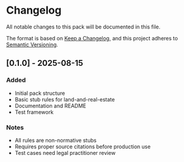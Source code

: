 # Changelog

All notable changes to this pack will be documented in this file.

The format is based on [Keep a Changelog](https://keepachangelog.com/en/1.0.0/),
and this project adheres to [Semantic Versioning](https://semver.org/spec/v2.0.0.html).

## [0.1.0] - 2025-08-15

### Added
- Initial pack structure
- Basic stub rules for land-and-real-estate
- Documentation and README
- Test framework

### Notes
- All rules are non-normative stubs
- Requires proper source citations before production use
- Test cases need legal practitioner review
